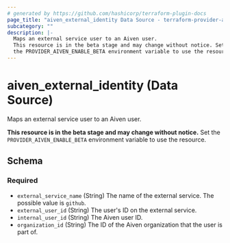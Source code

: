 ```yaml
---
# generated by https://github.com/hashicorp/terraform-plugin-docs
page_title: "aiven_external_identity Data Source - terraform-provider-aiven"
subcategory: ""
description: |-
  Maps an external service user to an Aiven user.
  This resource is in the beta stage and may change without notice. Set
  the PROVIDER_AIVEN_ENABLE_BETA environment variable to use the resource.
---
```


# aiven_external_identity (Data Source)

Maps an external service user to an Aiven user. 

**This resource is in the beta stage and may change without notice.** Set
the `PROVIDER_AIVEN_ENABLE_BETA` environment variable to use the resource.



<!-- schema generated by tfplugindocs -->
## Schema

### Required

- `external_service_name` (String) The name of the external service. The possible value is `github`.
- `external_user_id` (String) The user's ID on the external service.
- `internal_user_id` (String) The Aiven user ID.
- `organization_id` (String) The ID of the Aiven organization that the user is part of.
